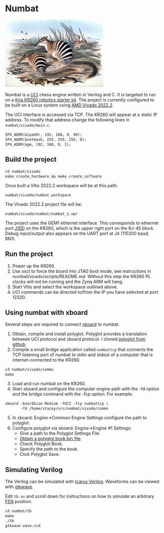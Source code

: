 Numbat
======

![Numbats](image-of-numbat.jpg)

Numbat is a [UCI](https://en.wikipedia.org/wiki/Universal_Chess_Interface) chess engine written in Verilog and C.
It is targeted to run on a [Kria KR260 robotics starter kit](https://www.amd.com/en/products/system-on-modules/kria/k26/kr260-robotics-starter-kit.html).
The project is currently configured to be built on a Linux system using [AMD Vivado 2022.2](https://www.xilinx.com/support/download.html).

The UCI interface is accessed via TCP. The KR260 will appear at a static IP address. To modify that address change the
following lines in `numbat/vivado/main.c`.

```
IP4_ADDR(&ipaddr, 192, 168, 0, 90);
IP4_ADDR(&netmask, 255, 255, 255, 0);
IP4_ADDR(&gw, 192, 168, 0, 1);
```

## Build the project

```
cd numbat/vivado
make create_hardware && make create_software
```

Once built a Vitis 2022.2 workspace will be at this path:

```
numbat/vivado/numbat_workspace
```

The Vivado 2022.2 project file will be:
```
numbat/vivado/numbat/numbat_1.xpr
```

The project uses the GEM1 ethernet interface. This corresponds to ethernet port
[J10D](https://docs.amd.com/r/en-US/ug1092-kr260-starter-kit/Interfaces) on the KR260,
which is the upper right port on the RJ-45 block. Debug input/output also appears on the UART port
at J4 (115200 baud, 8N1).

## Run the project

1. Power up the KR260.
2. Use xsct to force the board into JTAG boot mode, see instructions in numbat/vivado/scripts/README.md. Without this step
   the KR260 PL clocks will not be running and the Zynq ARM will hang.
3. Start Vitis and select the workspace outlined above.
4. UCI commands can be directed to/from the IP you have selected at port 12320.

## Using numbat with xboard

Several steps are required to connect [xboard](https://www.gnu.org/software/xboard/) to numbat.

1. Obtain, compile and install polyglot. Polyglot provides a translation between UCI protocol and
   xboard protocol. I cloned [polyglot from github](https://github.com/ulthiel/polyglot.git).
2. Compile a small bridge application called `numbattcp` that connects the TCP listening port
of numbat to stdin and stdout of a computer that is internet-connected to the KR260.
```
cd numbat/vivado/comms
make
```
3. Load and run numbat on the KR260.
4. Start xboard and configure the computer engine path with the -fd option and the bridge command
   with the -fcp option. For example:
```
xboard -boardSize Medium -fUCI -fcp numbattcp \
       -fd /home/stacey/src/numbat/vivado/comms
```
5. In xboard: Engine->Common Engine Settings configure the path to polyglot.
6. Configure polyglot via xboard: Engine->Engine #1 Settings:
   * Give a path to the Polyglot Settings File
   * [Obtain a polyglot book.bin file](https://chess.stackexchange.com/q/35448).
   * Check Polyglot Book.
   * Specify the path to the book.
   * Click Polyglot Save.

## Simulating Verilog

The Verilog can be simulated with [Icarus Verilog](https://github.com/steveicarus/iverilog).
Waveforms can be viewed with [gtkwave](https://github.com/gtkwave/gtkwave).

Edit `tb.sv` and scroll down for instructions on how to simulate an arbitrary
[FEN](https://en.wikipedia.org/wiki/Forsyth%E2%80%93Edwards_Notation) position.

```
cd numbat/tb
make
./tb
gtkwave wave.vcd
```
